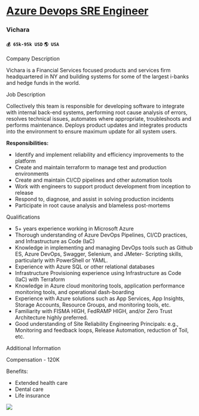 # [Azure Devops SRE Engineer](https://www.remotewlb.com/apply/azure-devops-sre-engineer)  
### Vichara  
#### `💰 65k-95k USD` `🌎 USA`  
  
  

Company Description

Vichara is a Financial Services focused products and services firm headquartered in NY and building systems for some of the largest i-banks and hedge funds in the world.

  
  

Job Description

Collectively this team is responsible for developing software to integrate with internal back-end systems, performing root cause analysis of errors, resolves technical issues, automates where appropriate, troubleshoots and performs maintenance. Deploys product updates and integrates products into the environment to ensure maximum update for all system users.

**Responsibilities:**

  * Identify and implement reliability and efficiency improvements to the platform
  * Create and maintain terraform to manage test and production environments
  * Create and maintain CI/CD pipelines and other automation tools
  * Work with engineers to support product development from inception to release
  * Respond to, diagnose, and assist in solving production incidents
  * Participate in root cause analysis and blameless post-mortems

  
  

Qualifications

  * 5+ years experience working in Microsoft Azure
  * Thorough understanding of Azure DevOps Pipelines, CI/CD practices, and Infrastructure as Code (IaC)
  * Knowledge in implementing and managing DevOps tools such as Github ES, Azure DevOps, Swagger, Selenium, and JMeter- Scripting skills, particularly with PowerShell or YAML.
  * Experience with Azure SQL or other relational databases
  * Infrastructure Provisioning experience using Infrastructure as Code (IaC) with Terraform
  * Knowledge in Azure cloud monitoring tools, application performance monitoring tools, and operational dash-boarding
  * Experience with Azure solutions such as App Services, App Insights, Storage Accounts, Resource Groups, and monitoring tools, etc.
  * Familiarity with FISMA HIGH, FedRAMP HIGH, and/or Zero Trust Architecture highly preferred.
  * Good understanding of Site Reliability Engineering Principals: e.g., Monitoring and feedback loops, Release Automation, reduction of Toil, etc.

  
  

Additional Information

Compensation - 120K

Benefits:

  * Extended health care
  * Dental care
  * Life insurance

![](https://remotive.com/job/track/1892478/blank.gif?source=public_api)

